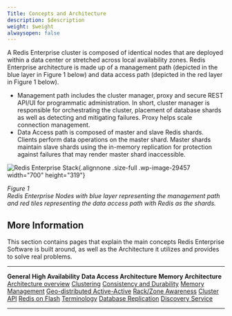 ```yaml
---
Title: Concepts and Architecture
description: $description
weight: $weight
alwaysopen: false
---
```

A Redis Enterprise cluster is composed of identical nodes that are
deployed within a data center or stretched across local availability
zones. Redis Enterprise architecture is made up of a management path
(depicted in the blue layer in Figure 1 below) and data access path
(depicted in the red layer in Figure 1 below).

-   Management path includes the cluster manager, proxy and secure REST
    API/UI for programmatic administration. In short, cluster manager is
    responsible for orchestrating the cluster, placement of database
    shards as well as detecting and mitigating failures. Proxy helps
    scale connection management.
-   Data Access path is composed of master and slave Redis shards.
    Clients perform data operations on the master shard. Master shards
    maintain slave shards using the in-memory replication for protection
    against failures that may render master shard inaccessible.

![Redis Enterprise
Stack](/wp-content/uploads/2016/07/rp_stack.png){.alignnone .size-full
.wp-image-29457 width="700" height="319"}

*Figure 1*\
*Redis Enterprise Nodes with blue layer representing the management path
and red tiles representing the data access path with Redis as the
shards.*

More Information
----------------

This section contains pages that explain the main concepts Redis
Enterprise Software is built around, as well as the Architecture it
utilizes and provides to solve real problems.

  ------------------------------------------------------------------------------------------------------------------ --------------------------------------------------------------------------------------------------------------------- ------------------------------------------------------------------------------------------------------------------------- ---------------------------------------------------------------------------------------------------------------------
  **General**                                                                                                        **High Availability**                                                                                                 **Data Access Architecture**                                                                                              **Memory Architecture**
  [Architecture overview](/redis-enterprise-documentation/concepts-architecture/overview/)                           [Clustering](/redis-enterprise-documentation/concepts-architecture/high-availability/clustering/)                     [Consistency and Durability](/redis-enterprise-documentation/concepts-architecture/data-access/consistency-durability/)   [Memory Management](/redis-enterprise-documentation/concepts-architecture/memory-architecture/memory-management/)
  [Geo-distributed Active-Active](/redis-enterprise-documentation/concepts-architecture/intercluster-replication/)   [Rack/Zone Awareness](/redis-enterprise-documentation/concepts-architecture/high-availability/rack-zone-awareness/)   [Cluster API](/redis-enterprise-documentation/concepts-architecture/data-access/cluster-api/)                             [Redis on Flash](/redis-enterprise-documentation/concepts-architecture/memory-architecture/redis-enterprise-flash/)
  [Terminology](/redis-enterprise-documentation/concepts-architecture/terminology/)                                  [Database Replication](/redis-enterprise-documentation/concepts-architecture/high-availability/replication/)          [Discovery Service](/redis-enterprise-documentation/concepts-architecture/data-access/discovery-service/)                 
  ------------------------------------------------------------------------------------------------------------------ --------------------------------------------------------------------------------------------------------------------- ------------------------------------------------------------------------------------------------------------------------- ---------------------------------------------------------------------------------------------------------------------
